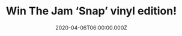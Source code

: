 ---
campaign-uuid: "c-e6f5c8f5-b681-478c-b410-1a126714225d"
type: "Competition"
category: "Music"
date: "2020-04-06T06:00:00.000Z"
end-date: "2020-05-06T23:59:00.000Z"
disable-form: false
is_promoted: false
has_entry_page: true
title: "Win The Jam ‘Snap’ vinyl edition!"
competition-description: "<p>We are giving away ‘Snap’. The greatest hits album by\
  \ The Jam on vinyl edition. The double-album includes all sixteen of the band's\
  \ UK singles, plus some B-sides, album tracks and more</p>\n<p>Want it? Click below\
  \ for a chance to win.</p>\n"
hero-header: "Win The Jam ‘Snap’ vinyl edition!"
terms-confirmation: "N/A"
banner-img: "https://assets.expresslyapp.com/asset-df1711d8-4ca6-4768-9273-40b38fb36a53.jpg"
logo-left-href: "aaa.nme.com"
logo-left-image: "https://assets.expresslyapp.com/asset-bb53d4b4-aed4-4bce-906f-c8aaae1acebc.jpg"
logo-left-title: "NME AAA"
bg-image-hero: "https://assets.expresslyapp.com/asset-4d63ceec-0c0e-492d-9cf2-c24106b6b5cc.jpg"
bg-image-first: "https://assets.expresslyapp.com/asset-c19b3e45-f452-4d6b-854a-4037d6ebfe17.jpg"
section1-content: "<p> Featuring the tracks \"Get Yourself Together\", \"Move On Up\"\
  , \"The Great Depression\" and \"But I'm Different Now\"... are some of the songs\
  \ you could find in this incredibke vinyl edition.</p>\n<p>Click below and it could\
  \ be yours!</p>\n"
entry-title: "Win The Jam ‘Snap’ vinyl edition!"
entry-content: "<p>Enter the draw to win The Jam ‘Snap’ vinyl edition by completing\
  \ the form below before 23:59 on the 6th of May 2020.</p>\n"
has-winner: false
prize-description: "The Jam ‘Snap’ vinyl edition!"
special-conditions: "Multiple entries are allowed up to one every day.\r\n\r\nThis\
  \ competition is also available on: https://club.expressly.io/competitions/snap-the-jam-vinyl-edition"
country-restrictions:
- "GB"
---